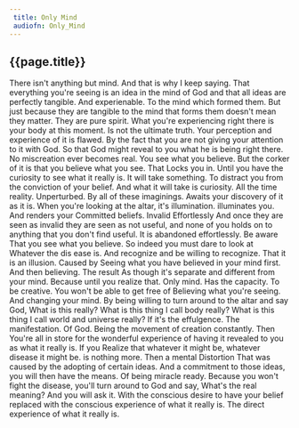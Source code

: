 ```yaml
---
 title: Only Mind
 audiofn: Only_Mind
---
```


## {{page.title}}

There isn't anything but mind. And that is why I keep saying. That
everything you're seeing is an idea in the mind of God and that all
ideas are perfectly tangible. And experienable. To the mind which formed
them. But just because they are tangible to the mind that forms them
doesn't mean they matter. They are pure spirit. What you're experiencing
right there is your body at this moment. Is not the ultimate truth. Your
perception and experience of it is flawed. By the fact that you are not
giving your attention to it with God. So that God might reveal to you
what he is being right there. No miscreation ever becomes real. You see
what you believe. But the corker of it is that you believe what you see.
That Locks you in. Until you have the curiosity to see what it really
is. It will take something. To distract you from the conviction of your
belief. And what it will take is curiosity. All the time reality.
Unperturbed. By all of these imaginings. Awaits your discovery of it as
it is. When you're looking at the altar, it's illumination. illuminates
you. And renders your Committed beliefs. Invalid Effortlessly And once
they are seen as invalid they are seen as not useful, and none of you
holds on to anything that you don't find useful. It is abandoned
effortlessly. Be aware That you see what you believe. So indeed you must
dare to look at Whatever the dis ease is. And recognize and be willing
to recognize. That it is an illusion. Caused by Seeing what you have
believed in your mind first. And then believing. The result As though
it's separate and different from your mind. Because until you realize
that. Only mind. Has the capacity. To be creative. You won't be able to
get free of Believing what you're seeing. And changing your mind. By
being willing to turn around to the altar and say God, What is this
really? What is this thing I call body really? What is this thing I call
world and universe really? If it's the effulgence. The manifestation. Of
God. Being the movement of creation constantly. Then You're all in store
for the wonderful experience of having it revealed to you as what it
really is. If you Realize that whatever it might be, whatever disease it
might be. is nothing more. Then a mental Distortion That was caused by
the adopting of certain ideas. And a commitment to those ideas, you will
then have the means. Of being miracle ready. Because you won't fight the
disease, you'll turn around to God and say, What's the real meaning? And
you will ask it. With the conscious desire to have your belief replaced
with the conscious experience of what it really is. The direct
experience of what it really is.


